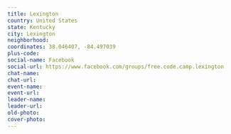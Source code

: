 ```yaml
---
title: Lexington
country: United States
state: Kentucky
city: Lexington
neighborhood: 
coordinates: 38.046407, -84.497039
plus-code:
social-name: Facebook
social-url: https://www.facebook.com/groups/free.code.camp.lexington
chat-name:
chat-url:
event-name:
event-url:
leader-name:
leader-url:
old-photo: 
cover-photo:
---
```


